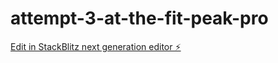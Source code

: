# attempt-3-at-the-fit-peak-pro

[Edit in StackBlitz next generation editor ⚡️](https://stackblitz.com/~/github.com/nat530/attempt-3-at-the-fit-peak-pro)